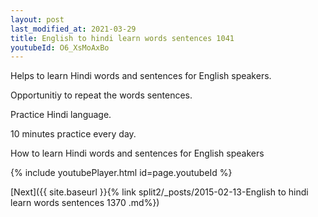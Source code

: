 ```yaml
---
layout: post
last_modified_at: 2021-03-29
title: English to hindi learn words sentences 1041 
youtubeId: O6_XsMoAxBo
---
```

 
 
Helps to learn Hindi words and sentences for English speakers.

Opportunitiy to repeat the words sentences. 

Practice Hindi language. 
 
10 minutes practice every day. 
 
How to learn Hindi words and sentences for English speakers 
 
{% include youtubePlayer.html id=page.youtubeId %}
 
 
[Next]({{ site.baseurl }}{% link  split2/_posts/2015-02-13-English to hindi learn words sentences 1370 .md%})
 
